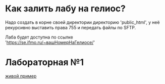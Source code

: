 # Как залить лабу на гелиос? #

Надо создать в корне своей директории директорию 'public_html', у неё рекурсивно выставить права 755 и передать файлы по SFTP.

Лаба будет доступна по ссылке 'https://se.ifmo.ru/~вашНомерНаГелиосе/'

# Лабораторная №1 #
[живой пример](https://se.ifmo.ru/~s265570/lab1/)